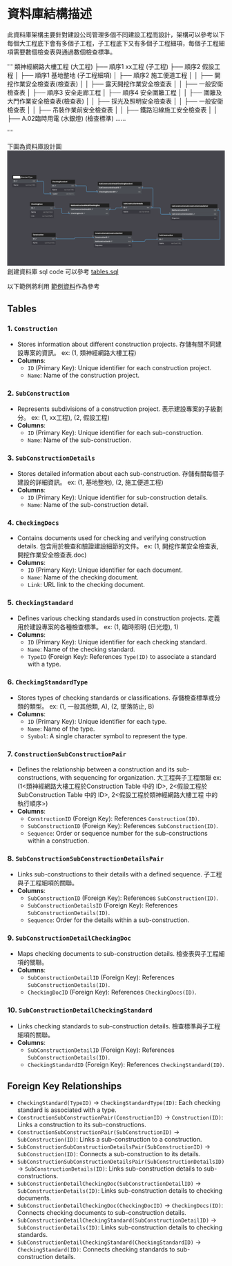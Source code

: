 # 資料庫結構描述

此資料庫架構主要針對建設公司管理多個不同建設工程而設計，架構可以參考以下
每個大工程底下會有多個子工程，子工程底下又有多個子工程細項，每個子工程細項需要數個檢查表與通過數個檢查標準。

'''
類神經網路大樓工程 (大工程)
├── 順序1 xx工程 (子工程)
├── 順序2 假設工程 
│   ├── 順序1 基地整地 (子工程細項)
│   ├── 順序2 施工便道工程 
│   │   ├──  開挖作業安全檢查表(檢查表)
│   │   ├──  露天開挖作業安全檢查表
│   │   ├──  一般安衛檢查表
│   ├── 順序3 安全走廊工程
│   ├── 順序4 安全圍籬工程
│   │   ├──  圍籬及大門作業安全檢查表(檢查表)
│   │   ├──  採光及照明安全檢查表
│   │   ├──  一般安衛檢查表
│   │   ├──  吊裝作業前安全檢查表
│   │   ├──  鐵路沿線施工安全檢查表
│   │   ├──  A.02臨時用電 (水銀燈) (檢查標準)
......

'''

下圖為資料庫設計圖 ![database schema](./tables.png)
創建資料庫 sql code 可以參考 [tables.sql](./tables.sql)

以下範例將利用 [範例資料](../職安知識庫一覽表.xlsx)作為參考

## Tables

### 1. `Construction`
- Stores information about different construction projects. 存儲有關不同建設專案的資訊。 ex: (1, 類神經網路大樓工程)
- **Columns**:
  - `ID` (Primary Key): Unique identifier for each construction project.
  - `Name`: Name of the construction project.

### 2. `SubConstruction`
- Represents subdivisions of a construction project. 表示建設專案的子級劃分。 ex: (1, xx工程), (2, 假設工程)
- **Columns**:
  - `ID` (Primary Key): Unique identifier for each sub-construction.
  - `Name`: Name of the sub-construction.

### 3. `SubConstructionDetails`
- Stores detailed information about each sub-construction. 存儲有關每個子建設的詳細資訊。 ex: (1, 基地整地), (2, 施工便道工程)
- **Columns**:
  - `ID` (Primary Key): Unique identifier for sub-construction details.
  - `Name`: Name of the sub-construction detail.

### 4. `CheckingDocs`
- Contains documents used for checking and verifying construction details. 包含用於檢查和驗證建設細節的文件。 ex: (1, 開挖作業安全檢查表, 開挖作業安全檢查表.doc)
- **Columns**:
  - `ID` (Primary Key): Unique identifier for each document.
  - `Name`: Name of the checking document.
  - `Link`: URL link to the checking document.

### 5. `CheckingStandard`
- Defines various checking standards used in construction projects. 定義用於建設專案的各種檢查標準。 ex: (1, 臨時照明 (日光燈), 1)
- **Columns**:
  - `ID` (Primary Key): Unique identifier for each checking standard.
  - `Name`: Name of the checking standard.
  - `TypeID` (Foreign Key): References `Type(ID)` to associate a standard with a type.

### 6. `CheckingStandardType`
- Stores types of checking standards or classifications. 存儲檢查標準或分類的類型。 ex: (1, 一般其他類, A), (2, 墜落防止, B)
- **Columns**:
  - `ID` (Primary Key): Unique identifier for each type.
  - `Name`: Name of the type.
  - `Symbol`: A single character symbol to represent the type.

### 7. `ConstructionSubConstructionPair`
- Defines the relationship between a construction and its sub-constructions, with sequencing for organization. 大工程與子工程關聯 ex: (1<類神經網路大樓工程於Construction Table 中的 ID>, 2<假設工程於SubConstruction Table 中的 ID>, 2<假設工程於類神經網路大樓工程 中的 執行順序>)
- **Columns**:
  - `ConstructionID` (Foreign Key): References `Construction(ID)`.
  - `SubConstructionID` (Foreign Key): References `SubConstruction(ID)`.
  - `Sequence`: Order or sequence number for the sub-constructions within a construction.

### 8. `SubConstructionSubConstructionDetailsPair`
- Links sub-constructions to their details with a defined sequence. 子工程與子工程細項的關聯。
- **Columns**:
  - `SubConstructionID` (Foreign Key): References `SubConstruction(ID)`.
  - `SubConstructionDetailsID` (Foreign Key): References `SubConstructionDetails(ID)`.
  - `Sequence`: Order for the details within a sub-construction.

### 9. `SubConstructionDetailCheckingDoc`
- Maps checking documents to sub-construction details. 檢查表與子工程細項的關聯。
- **Columns**:
  - `SubConstructionDetailID` (Foreign Key): References `SubConstructionDetails(ID)`.
  - `CheckingDocID` (Foreign Key): References `CheckingDocs(ID)`.

### 10. `SubConstructionDetailCheckingStandard`
- Links checking standards to sub-construction details. 檢查標準與子工程細項的關聯。
- **Columns**:
  - `SubConstructionDetailID` (Foreign Key): References `SubConstructionDetails(ID)`.
  - `CheckingStandardID` (Foreign Key): References `CheckingStandard(ID)`.

## Foreign Key Relationships

- `CheckingStandard(TypeID)` → `CheckingStandardType(ID)`: Each checking standard is associated with a type.
- `ConstructionSubConstructionPair(ConstructionID)` → `Construction(ID)`: Links a construction to its sub-constructions.
- `ConstructionSubConstructionPair(SubConstructionID)` → `SubConstruction(ID)`: Links a sub-construction to a construction.
- `SubConstructionSubConstructionDetailsPair(SubConstructionID)` → `SubConstruction(ID)`: Connects a sub-construction to its details.
- `SubConstructionSubConstructionDetailsPair(SubConstructionDetailsID)` → `SubConstructionDetails(ID)`: Links sub-construction details to sub-constructions.
- `SubConstructionDetailCheckingDoc(SubConstructionDetailID)` → `SubConstructionDetails(ID)`: Links sub-construction details to checking documents.
- `SubConstructionDetailCheckingDoc(CheckingDocID)` → `CheckingDocs(ID)`: Connects checking documents to sub-construction details.
- `SubConstructionDetailCheckingStandard(SubConstructionDetailID)` → `SubConstructionDetails(ID)`: Links sub-construction details to checking standards.
- `SubConstructionDetailCheckingStandard(CheckingStandardID)` → `CheckingStandard(ID)`: Connects checking standards to sub-construction details.


